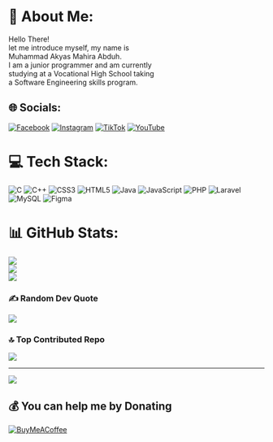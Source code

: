 # 💫 About Me:
Hello There!<br>let me introduce myself, my name is<br>Muhammad Akyas Mahira Abduh.<br>I am a junior programmer and am currently<br>studying at a Vocational High School taking<br>a Software Engineering skills program.


## 🌐 Socials:
[![Facebook](https://img.shields.io/badge/Facebook-%231877F2.svg?logo=Facebook&logoColor=white)](https://facebook.com/AkyasMahira) [![Instagram](https://img.shields.io/badge/Instagram-%23E4405F.svg?logo=Instagram&logoColor=white)](https://instagram.com/@zayssme) [![TikTok](https://img.shields.io/badge/TikTok-%23000000.svg?logo=TikTok&logoColor=white)](https://tiktok.com/@@zayssme) [![YouTube](https://img.shields.io/badge/YouTube-%23FF0000.svg?logo=YouTube&logoColor=white)](https://youtube.com/@@gmercry) 

# 💻 Tech Stack:
![C](https://img.shields.io/badge/c-%2300599C.svg?style=for-the-badge&logo=c&logoColor=white) ![C++](https://img.shields.io/badge/c++-%2300599C.svg?style=for-the-badge&logo=c%2B%2B&logoColor=white) ![CSS3](https://img.shields.io/badge/css3-%231572B6.svg?style=for-the-badge&logo=css3&logoColor=white) ![HTML5](https://img.shields.io/badge/html5-%23E34F26.svg?style=for-the-badge&logo=html5&logoColor=white) ![Java](https://img.shields.io/badge/java-%23ED8B00.svg?style=for-the-badge&logo=openjdk&logoColor=white) ![JavaScript](https://img.shields.io/badge/javascript-%23323330.svg?style=for-the-badge&logo=javascript&logoColor=%23F7DF1E) ![PHP](https://img.shields.io/badge/php-%23777BB4.svg?style=for-the-badge&logo=php&logoColor=white) ![Laravel](https://img.shields.io/badge/laravel-%23FF2D20.svg?style=for-the-badge&logo=laravel&logoColor=white) ![MySQL](https://img.shields.io/badge/mysql-4479A1.svg?style=for-the-badge&logo=mysql&logoColor=white) ![Figma](https://img.shields.io/badge/figma-%23F24E1E.svg?style=for-the-badge&logo=figma&logoColor=white)
# 📊 GitHub Stats:
![](https://github-readme-stats.vercel.app/api?username=AkyasMahira&theme=dark&hide_border=false&include_all_commits=true&count_private=false)<br/>
![](https://github-readme-streak-stats.herokuapp.com/?user=AkyasMahira&theme=dark&hide_border=false)<br/>
![](https://github-readme-stats.vercel.app/api/top-langs/?username=AkyasMahira&theme=dark&hide_border=false&include_all_commits=true&count_private=false&layout=compact)

### ✍️ Random Dev Quote
![](https://quotes-github-readme.vercel.app/api?type=horizontal&theme=gruvbox)

### 🔝 Top Contributed Repo
![](https://github-contributor-stats.vercel.app/api?username=AkyasMahira&limit=5&theme=radical&combine_all_yearly_contributions=true)

---
[![](https://visitcount.itsvg.in/api?id=AkyasMahira&icon=7&color=3)](https://visitcount.itsvg.in)

  ## 💰 You can help me by Donating
  [![BuyMeACoffee](https://img.shields.io/badge/Buy%20Me%20a%20Coffee-ffdd00?style=for-the-badge&logo=buy-me-a-coffee&logoColor=black)](https://buymeacoffee.com/akyasmahira) 

  
<!-- Proudly created with GPRM ( https://gprm.itsvg.in ) -->

